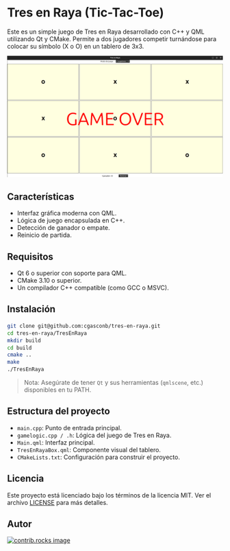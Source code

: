 # Tres en Raya (Tic-Tac-Toe)

Este es un simple juego de Tres en Raya desarrollado con C++ y QML utilizando Qt y CMake. Permite a dos jugadores competir turnándose para colocar su símbolo (X o O) en un tablero de 3x3.

![Game Image](img/game.png)

## Características

- Interfaz gráfica moderna con QML.
- Lógica de juego encapsulada en C++.
- Detección de ganador o empate.
- Reinicio de partida.

## Requisitos

- Qt 6 o superior con soporte para QML.
- CMake 3.10 o superior.
- Un compilador C++ compatible (como GCC o MSVC).

## Instalación

```bash
git clone git@github.com:cgasconb/tres-en-raya.git
cd tres-en-raya/TresEnRaya
mkdir build
cd build
cmake ..
make
./TresEnRaya
```

> Nota: Asegúrate de tener `Qt` y sus herramientas (`qmlscene`, etc.) disponibles en tu PATH.

## Estructura del proyecto

- `main.cpp`: Punto de entrada principal.
- `gamelogic.cpp / .h`: Lógica del juego de Tres en Raya.
- `Main.qml`: Interfaz principal.
- `TresEnRayaBox.qml`: Componente visual del tablero.
- `CMakeLists.txt`: Configuración para construir el proyecto.

## Licencia

Este proyecto está licenciado bajo los términos de la licencia MIT. Ver el archivo [LICENSE](LICENSE) para más detalles.

## Autor

<a href="https://github.com/cgasconb/">
  <img src="https://contrib.rocks/image?repo=cgasconb/tres-en-raya" alt="contrib.rocks image" />
</a>

